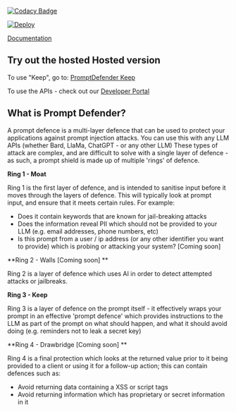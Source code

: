 [![Codacy 
Badge](https://app.codacy.com/project/badge/Grade/080ff8f6c80d434484249b8dbb3a5ef0)](https://app.codacy.com/gh/Safetorun/PromptShield/dashboard?utm_source=gh&utm_medium=referral&utm_content=&utm_campaign=Badge_grade)

[![Deploy](https://github.com/Safetorun/PromptDefender/actions/workflows/deploy.yml/badge.svg)](https://github.com/Safetorun/PromptDefender/actions/workflows/deploy.yml)

[Documentation](https://promptshield.readme.io/)

## Try out the hosted Hosted version

To use "Keep", go to: [PromptDefender Keep](https://defender.safetorun.com) 

To use the APIs - check out our [Developer Portal](https://promptshield.readme.io)

## What is Prompt Defender? 

A prompt defence is a multi-layer defence that can be used to protect your applications against prompt injection attacks. You can use this with any LLM APIs (whether Bard, LlaMa, ChatGPT - or any other LLM) These types of attack are complex, and are difficult to solve with a single layer of defence - as such, a prompt shield is made up of multiple 'rings' of defence.

**Ring 1 - Moat**

Ring 1 is the first layer of defence, and is intended to sanitise input before it moves through the layers of defence. This will typically look at prompt input, and ensure that it meets certain rules. For example:

- Does it contain keywords that are known for jail-breaking attacks
- Does the information reveal PII which should not be provided to your LLM (e.g. email addresses, phone numbers, etc)
- Is this prompt from a user / ip address (or any other identifier you want to provide) which is probing or attacking your system? [Coming soon]

**Ring 2 - Walls [Coming soon] ** 

Ring 2 is a layer of defence which uses AI in order to detect attempted attacks or jailbreaks.

**Ring 3 - Keep**

Ring 3 is a layer of defence on the prompt itself - it effectively wraps your prompt in an effective 'prompt defence' which provides instructions to the LLM as part of the prompt on what should happen, and what it should avoid doing (e.g. reminders not to leak a secret key)

**Ring 4 - Drawbridge [Coming soon] **

Ring 4 is a final protection which looks at the returned value prior to it being provided to a client or using it for a follow-up action; this can contain defences such as:

- Avoid returning data containing a XSS or script tags
- Avoid returning information which has proprietary or secret information in it
